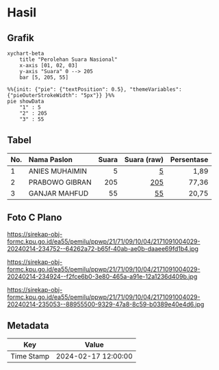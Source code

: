 # Hasil

## Grafik

```mermaid
xychart-beta
    title "Perolehan Suara Nasional"
    x-axis [01, 02, 03]
    y-axis "Suara" 0 --> 205
    bar [5, 205, 55]
```

```mermaid
%%{init: {"pie": {"textPosition": 0.5}, "themeVariables": {"pieOuterStrokeWidth": "5px"}} }%%
pie showData
    "1" : 5
    "2" : 205
    "3" : 55
```

## Tabel

| No. | Nama Paslon    | Suara | Suara (raw) | Persentase |
|:--- |:-------------- | -----:| -----------:| ----------:|
| 1   | ANIES MUHAIMIN | 5     | [5][p-1]    | 1,89       |
| 2   | PRABOWO GIBRAN | 205   | [205][p-2]  | 77,36      |
| 3   | GANJAR MAHFUD  | 55    | [55][p-3]   | 20,75      |


[p-1]: https://github.com/gigit-pemilu/pemilu-2024/blob/main/pilpres/hitung-suara/sub/21-kepulauan-riau/sub/71-kota-batam/sub/09-bengkong/sub/1004-tanjung-buntung/sub/029-tps/sub/paslon-1.txt
[p-2]: https://github.com/gigit-pemilu/pemilu-2024/blob/main/pilpres/hitung-suara/sub/21-kepulauan-riau/sub/71-kota-batam/sub/09-bengkong/sub/1004-tanjung-buntung/sub/029-tps/sub/paslon-2.txt
[p-3]: https://github.com/gigit-pemilu/pemilu-2024/blob/main/pilpres/hitung-suara/sub/21-kepulauan-riau/sub/71-kota-batam/sub/09-bengkong/sub/1004-tanjung-buntung/sub/029-tps/sub/paslon-3.txt

## Foto C Plano

https://sirekap-obj-formc.kpu.go.id/ea55/pemilu/ppwp/21/71/09/10/04/2171091004029-20240214-234752--64262a72-b65f-40ab-ae0b-daaee69fd1b4.jpg

https://sirekap-obj-formc.kpu.go.id/ea55/pemilu/ppwp/21/71/09/10/04/2171091004029-20240214-234924--f2fce6b0-3e80-465a-a91e-12a1236d409b.jpg

https://sirekap-obj-formc.kpu.go.id/ea55/pemilu/ppwp/21/71/09/10/04/2171091004029-20240214-235053--88955500-9329-47a8-8c59-b0389e40e4d6.jpg


## Metadata

| Key        | Value               |
| ---------- | ------------------- |
| Time Stamp | 2024-02-17 12:00:00 |



